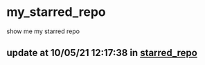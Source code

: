 # my_starred_repo
show me my starred repo

update at 10/05/21 12:17:38 in [starred_repo](./index.html)
---

